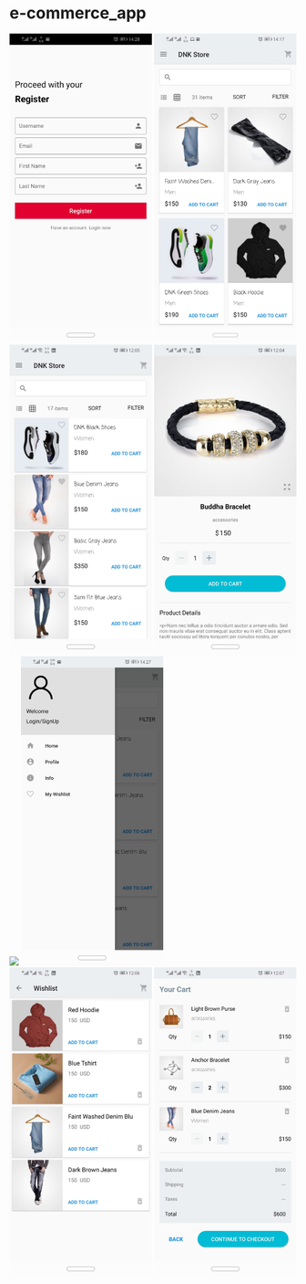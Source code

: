 # e-commerce_app
<img src="images/1-login.jpeg" width="250"> <img src="images/2-home-grid.jpeg" width="250">
<img src="images/3-home-list.jpeg" width="250">
<img src="images/4-details.jpeg" width="250">
<img src="images/6-more-details.jpeg" width="250">
<img src="images/8-menu.jpeg" width="250">
<img src="images/9-wishlist.jpeg" width="250">
<img src="images/10-cart.jpeg" width="250">

